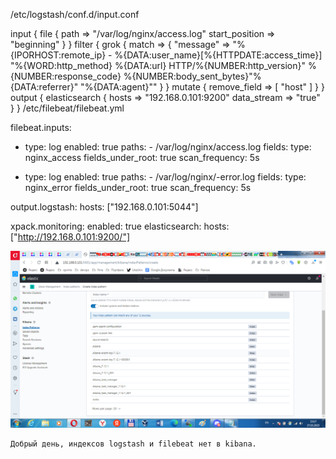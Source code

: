 /etc/logstash/conf.d/input.conf

input {
  file {
    path => "/var/log/nginx/access.log"
    start_position => "beginning"
  }
}
filter {
    grok {
        match => { "message" => "%{IPORHOST:remote_ip} - %{DATA:user_name}[%{HTTPDATE:access_time}] "%{WORD:http_method} %{DATA:url}
    HTTP/%{NUMBER:http_version}" %{NUMBER:response_code} %{NUMBER:body_sent_bytes}"%{DATA:referrer}" "%{DATA:agent}"" }
    }
    mutate {
        remove_field => [ "host" ]
    }
}
output {
    elasticsearch {
        hosts => "192.168.0.101:9200"
        data_stream => "true"
    }
}
/etc/filebeat/filebeat.yml

filebeat.inputs:
- type: log
  enabled: true
  paths:
      - /var/log/nginx/access.log
  fields:
    type: nginx_access
  fields_under_root: true
  scan_frequency: 5s

- type: log
  enabled: true
  paths:
      - /var/log/nginx/-error.log
  fields:
    type: nginx_error
  fields_under_root: true
  scan_frequency: 5s

output.logstash:
  hosts: ["192.168.0.101:5044"]

xpack.monitoring:
  enabled: true
  elasticsearch:
    hosts: ["http://192.168.0.101:9200/"]
    

![Скриншот-1](https://github.com/teplodizain/gitlab-hw/blob/main/JPG/ELK/11.3.3.7.png)

    
    Добрый день, индексов logstash и filebeat нет в kibana.
